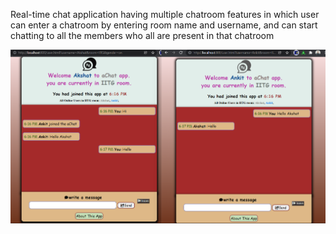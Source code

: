  Real-time chat application having multiple chatroom features in which user can enter a chatroom by entering room name and username, 
 and can start chatting to all the members who all are present in that chatroom
 
![This is an image](https://github.com/mishraakshat/aChat/blob/master/ChatRoom.png?raw=true)

